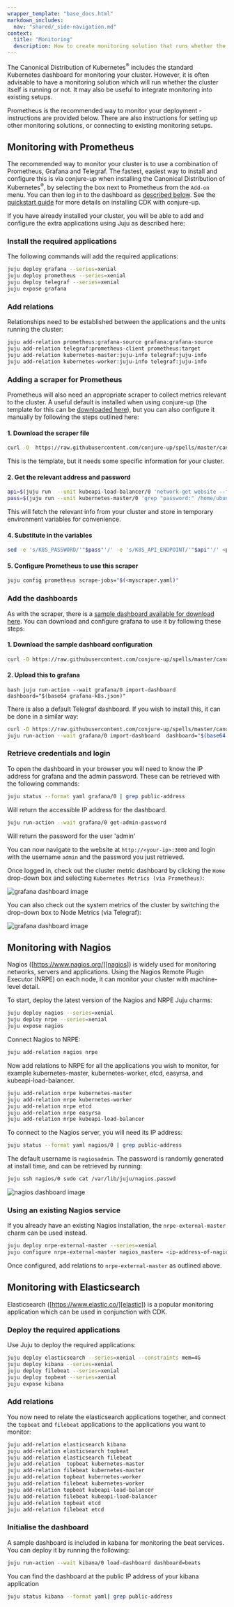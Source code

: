 ```yaml
---
wrapper_template: "base_docs.html"
markdown_includes:
  nav: "shared/_side-navigation.md"
context:
  title: "Monitoring"
  description: How to create monitoring solution that runs whether the cluster itself is running or not. It may also be useful to integrate monitoring into existing setups.
---
```


The Canonical Distribution of Kubernetes<sup>&reg;</sup> includes the standard Kubernetes dashboard for monitoring your cluster. However, it is often advisable to have a monitoring solution which will run whether the cluster itself is running or not. It may also be useful to integrate monitoring into existing setups.

Prometheus is the recommended way to monitor your deployment - instructions are provided below. There are also instructions for setting up other monitoring solutions, or connecting to existing monitoring setups.

## Monitoring with Prometheus

The recommended way to monitor your cluster is to use a combination of Prometheus, Grafana and Telegraf. The fastest, easiest way to install and configure this is via conjure-up when installing the Canonical Distribution of Kubernetes<sup>&reg;</sup>, by selecting the box next to Prometheus from the `Add-on` menu. You can then log in to the dashboard as [described below](#retrieve-credentials-and-login). See the [quickstart guide][quickstart] for more details on installing CDK with conjure-up.

If you have already installed your cluster, you will be able to add and configure the extra applications using Juju as described here:

### Install the required applications

The following commands will add the required applications:

```bash
juju deploy grafana --series=xenial
juju deploy prometheus --series=xenial
juju deploy telegraf --series=xenial
juju expose grafana
```

### Add relations

Relationships need to be established between the applications and the units
running the cluster:

```bash
juju add-relation prometheus:grafana-source grafana:grafana-source
juju add-relation telegraf:prometheus-client prometheus:target
juju add-relation kubernetes-master:juju-info telegraf:juju-info
juju add-relation kubernetes-worker:juju-info telegraf:juju-info
```

### Adding a scraper for Prometheus

Prometheus will also need an appropriate scraper to collect metrics relevant to the cluster. A useful default is installed when using conjure-up (the template for this can be [downloaded here][download-scraper]), but you can also configure it manually by following the steps outlined here:

#### 1. Download the scraper file

```bash
curl -O  https://raw.githubusercontent.com/conjure-up/spells/master/canonical-kubernetes/addons/prometheus/steps/01_install-prometheus/prometheus-scrape-k8s.yaml
```

This is the template, but it needs some specific information for your cluster.

#### 2. Get the relevant address and password

```bash
api=$(juju run  --unit kubeapi-load-balancer/0 'network-get website --format yaml --ingress-address' | head -1)
pass=$(juju run --unit kubernetes-master/0 'grep "password:" /home/ubuntu/config' | awk '{ print $2 }')
```

This will fetch the relevant info from your cluster and store in temporary environment variables for convenience.

#### 4. Substitute in the variables

```bash
sed -e 's/K8S_PASSWORD/'"$pass"'/' -e 's/K8S_API_ENDPOINT/'"$api"'/' <prometheus-scrape-k8s.yaml  > myscraper.yaml
```

#### 5. Configure Prometheus to use this scraper

```bash
juju config prometheus scrape-jobs="$(<myscraper.yaml)"
```

### Add the dashboards

As with the scraper, there is a [sample dashboard available for download here][download-dashboard]. You can download and configure grafana to use it by following these steps:

#### 1. Download the sample dashboard configuration

```bash
curl -O https://raw.githubusercontent.com/conjure-up/spells/master/canonical-kubernetes/addons/prometheus/steps/01_install-prometheus/grafana-k8s.json
```

#### 2. Upload this to grafana

`bash juju run-action --wait grafana/0 import-dashboard dashboard="$(base64 grafana-k8s.json)"`

There is also a default Telegraf dashboard. If you wish to install this, it can be done in a similar way:

```bash
curl -O https://raw.githubusercontent.com/conjure-up/spells/master/canonical-kubernetes/addons/prometheus/steps/01_install-prometheus/grafana-telegraf.json
juju run-action --wait grafana/0 import-dashboard  dashboard="$(base64 grafana-telegraf.json)"
```

### Retrieve credentials and login

To open the dashboard in your browser you will need to know the IP address for grafana and the admin password. These can be retrieved with the following commands:

```bash
juju status --format yaml grafana/0 | grep public-address
```

Will return the accessible IP address for the dashboard.

```bash
juju run-action --wait grafana/0 get-admin-password
```

Will return the password for the user 'admin'

You can now navigate to the website at `http://<your-ip>:3000` and login with the username `admin` and the password you just retrieved.

Once logged in, check out the cluster metric dashboard by clicking the `Home` drop-down box and selecting `Kubernetes Metrics (via Prometheus)`:

![grafana dashboard image](https://assets.ubuntu.com/v1/e6934269-grafana-1.png)

You can also check out the system metrics of the cluster by switching the drop-down box to Node Metrics (via Telegraf):

![grafana dashboard image](https://assets.ubuntu.com/v1/45b87639-grafana-2.png)

## Monitoring with Nagios

Nagios ([https://www.nagios.org/][nagios]) is widely used for monitoring networks, servers and applications. Using the Nagios Remote Plugin Executor (NRPE) on each node, it can monitor your cluster with machine-level detail.

To start, deploy the latest version of the Nagios and NRPE Juju charms:

```bash
juju deploy nagios --series=xenial
juju deploy nrpe --series=xenial
juju expose nagios
```

Connect Nagios to NRPE:

```bash
juju add-relation nagios nrpe
```

Now add relations to NRPE for all the applications you wish to monitor, for example kubernetes-master, kubernetes-worker, etcd, easyrsa, and kubeapi-load-balancer.

```bash
juju add-relation nrpe kubernetes-master
juju add-relation nrpe kubernetes-worker
juju add-relation nrpe etcd
juju add-relation nrpe easyrsa
juju add-relation nrpe kubeapi-load-balancer
```

To connect to the Nagios server, you will need its IP address:

```bash
juju status --format yaml nagios/0 | grep public-address
```

The default username is `nagiosadmin`. The password is randomly generated at install time, and can be retrieved by running:

```bash
juju ssh nagios/0 sudo cat /var/lib/juju/nagios.passwd
```

![nagios dashboard image](https://assets.ubuntu.com/v1/4b109895-CDK-nagios.png)

### Using an existing Nagios service

If you already have an existing Nagios installation, the `nrpe-external-master` charm can be used instead.

```bash
juju deploy nrpe-external-master --series=xenial
juju configure nrpe-external-master nagios_master= <ip-address-of-nagios>
```

Once configured, add relations to `nrpe-external-master` as outlined above.

## Monitoring with Elasticsearch

Elasticsearch ([https://www.elastic.co/][elastic]) is a popular monitoring application which
can be used in conjunction with CDK.

### Deploy the required applications

Use Juju to deploy the required applications:

```bash
juju deploy elasticsearch --series=xenial --constraints mem=4G
juju deploy kibana --series=xenial
juju deploy filebeat --series=xenial
juju deploy topbeat --series=xenial
juju expose kibana
```

### Add relations

You now need to relate the elasticsearch applications together, and connect the `topbeat` and `filebeat` applications to the applications you want to monitor:

```bash
juju add-relation elasticsearch kibana
juju add-relation elasticsearch topbeat
juju add-relation elasticsearch filebeat
juju add-relation  topbeat kubernetes-master
juju add-relation filebeat kubernetes-master
juju add-relation topbeat kubernetes-worker
juju add-relation filebeat kubernetes-worker
juju add-relation topbeat kubeapi-load-balancer
juju add-relation filebeat kubeapi-load-balancer
juju add-relation topbeat etcd
juju add-relation filebeat etcd
```

### Initialise the dashboard

A sample dashboard is included in kabana for monitoring the beat services. You can deploy it by running the following:

```bash
juju run-action --wait kibana/0 load-dashboard dashboard=beats
```

You can find the dashboard at the public IP address of your kibana application

```bash
juju status kibana --format yaml| grep public-address
```

<!-- LINKS -->

[quickstart]: /kubernetes/docs/quickstart
[nagios]: https://www.nagios.org/
[elastic]: https://www.elastic.co/
[download-scraper]: https://raw.githubusercontent.com/conjure-up/spells/master/canonical-kubernetes/addons/prometheus/steps/01_install-prometheus/prometheus-scrape-k8s.yaml
[download-dashboard]: https://raw.githubusercontent.com/conjure-up/spells/master/canonical-kubernetes/addons/prometheus/steps/01_install-prometheus/grafana-k8s.json
